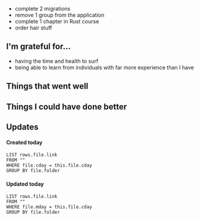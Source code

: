- complete 2 migrations
- remove 1 group from the application
- complete 1 chapter in Rust course
- order hair stuff

## I'm grateful for...
- having the time and health to surf
- being able to learn from individuals with far more experience than I have

## Things that went well

## Things I could have done better

## Updates 
#### Created today
```dataview
LIST rows.file.link
FROM ""
WHERE file.cday = this.file.cday
GROUP BY file.folder
```

#### Updated today
```dataview
LIST rows.file.link
FROM ""
WHERE file.mday = this.file.cday
GROUP BY file.folder
```

